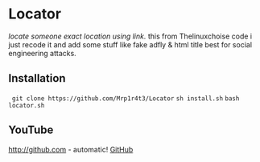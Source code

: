 # Locator
*locate someone exact location using link.*
this from Thelinuxchoise code i just recode it
and add some stuff like fake adfly & html title
best for social engineering attacks.

## Installation
` git clone https://github.com/Mrp1r4t3/Locator`
` sh install.sh `
` bash locator.sh `

## YouTube
http://github.com - automatic!
[GitHub](http://github.com)
